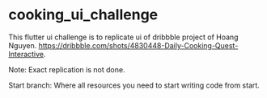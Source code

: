 # cooking_ui_challenge

This flutter ui challenge is to replicate ui of dribbble project of Hoang Nguyen.
https://dribbble.com/shots/4830448-Daily-Cooking-Quest-Interactive.

Note: Exact replication is not done.

Start branch: Where all resources you need to start writing code from start.

